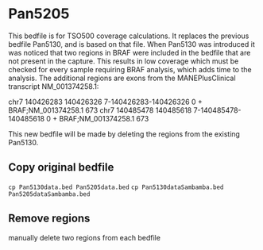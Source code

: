 # Pan5205 
This bedfile is for TSO500 coverage calculations.
It replaces the previous bedfile Pan5130, and is based on that file.
When Pan5130 was introduced it was noticed that two regions in BRAF were included in the bedfile that are not present in the capture. This results in low coverage which must be checked for every sample requiring BRAF analysis, which adds time to the analysis. The additional regions are exons from the MANEPlusClinical transcript NM_001374258.1:

chr7	140426283	140426326	7-140426283-140426326	0	+	BRAF;NM_001374258.1	673
chr7	140485478	140485618	7-140485478-140485618	0	+	BRAF;NM_001374258.1	673

This new bedfile will be made by deleting the regions from the existing Pan5130.

## Copy original bedfile
`cp Pan5130data.bed Pan5205data.bed`
`cp Pan5130dataSambamba.bed Pan5205dataSambamba.bed`

## Remove regions
manually delete two regions from each bedfile
